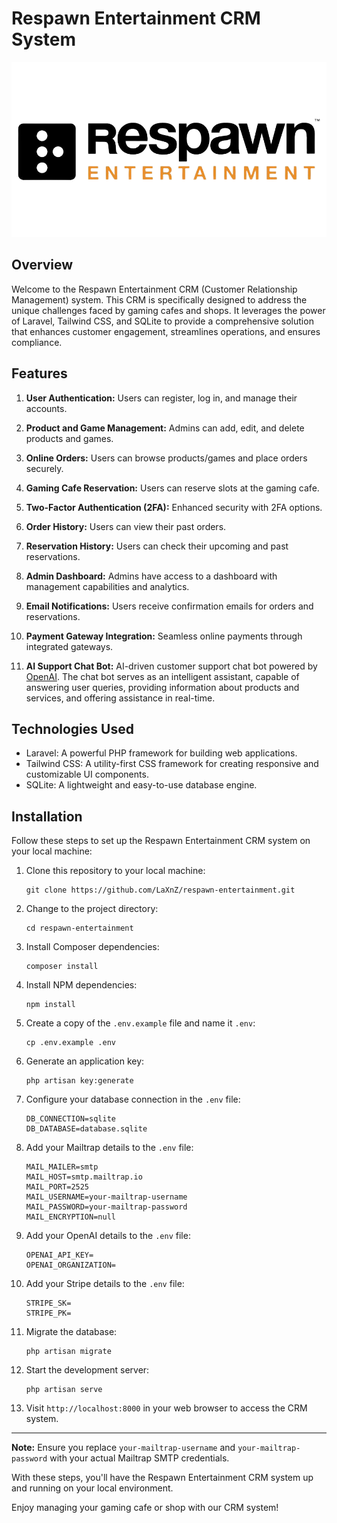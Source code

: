 # Respawn Entertainment CRM System

![Respawn Entertainment](public/assets/images/logo.png)

## Overview

Welcome to the Respawn Entertainment CRM (Customer Relationship Management) system. This CRM is specifically designed to address the unique challenges faced by gaming cafes and shops. It leverages the power of Laravel, Tailwind CSS, and SQLite to provide a comprehensive solution that enhances customer engagement, streamlines operations, and ensures compliance.

## Features

1. **User Authentication:** Users can register, log in, and manage their accounts.

2. **Product and Game Management:** Admins can add, edit, and delete products and games.

3. **Online Orders:** Users can browse products/games and place orders securely.

4. **Gaming Cafe Reservation:** Users can reserve slots at the gaming cafe.

5. **Two-Factor Authentication (2FA):** Enhanced security with 2FA options.

6. **Order History:** Users can view their past orders.

7. **Reservation History:** Users can check their upcoming and past reservations.

8. **Admin Dashboard:** Admins have access to a dashboard with management capabilities and analytics.

9. **Email Notifications:** Users receive confirmation emails for orders and reservations.

10. **Payment Gateway Integration:** Seamless online payments through integrated gateways.

11. **AI Support Chat Bot:** AI-driven customer support chat bot powered by [OpenAI](https://openai.com/). The chat bot serves as an intelligent assistant, capable of answering user queries, providing information about products and services, and offering assistance in real-time.

## Technologies Used

- Laravel: A powerful PHP framework for building web applications.
- Tailwind CSS: A utility-first CSS framework for creating responsive and customizable UI components.
- SQLite: A lightweight and easy-to-use database engine.

## Installation

Follow these steps to set up the Respawn Entertainment CRM system on your local machine:

1. Clone this repository to your local machine:

    ```shell
    git clone https://github.com/LaXnZ/respawn-entertainment.git
    ```

2. Change to the project directory:

    ```shell
    cd respawn-entertainment
    ```

3. Install Composer dependencies:

    ```shell
    composer install
    ```

4. Install NPM dependencies:

    ```shell
    npm install
    ```

5. Create a copy of the `.env.example` file and name it `.env`:

    ```shell
    cp .env.example .env
    ```

6. Generate an application key:

    ```shell
    php artisan key:generate
    ```

7. Configure your database connection in the `.env` file:

    ```shell
    DB_CONNECTION=sqlite
    DB_DATABASE=database.sqlite
    ```

8. Add your Mailtrap details to the `.env` file:

    ```shell
    MAIL_MAILER=smtp
    MAIL_HOST=smtp.mailtrap.io
    MAIL_PORT=2525
    MAIL_USERNAME=your-mailtrap-username
    MAIL_PASSWORD=your-mailtrap-password
    MAIL_ENCRYPTION=null
    ```

9. Add your OpenAI details to the `.env` file:

    ```shell
    OPENAI_API_KEY=
    OPENAI_ORGANIZATION=
    ```

10. Add your Stripe details to the `.env` file:

    ```shell
    STRIPE_SK=
    STRIPE_PK=
    ```

11. Migrate the database:

    ```shell
    php artisan migrate
    ```

12. Start the development server:

    ```shell
    php artisan serve
    ```

13. Visit `http://localhost:8000` in your web browser to access the CRM system.

---

**Note:** Ensure you replace `your-mailtrap-username` and `your-mailtrap-password` with your actual Mailtrap SMTP credentials.

With these steps, you'll have the Respawn Entertainment CRM system up and running on your local environment.

Enjoy managing your gaming cafe or shop with our CRM system!
